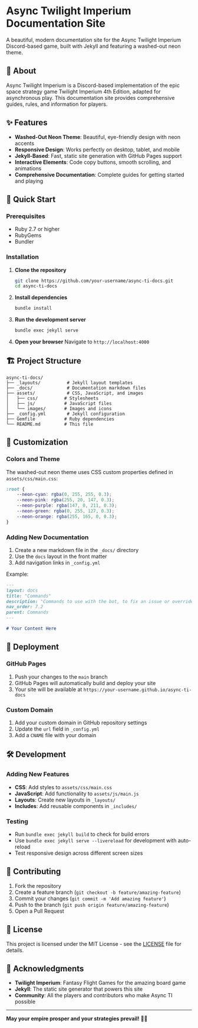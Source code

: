 # Async Twilight Imperium Documentation Site

A beautiful, modern documentation site for the Async Twilight Imperium Discord-based game, built with Jekyll and featuring a washed-out neon theme.

## 🌌 About

Async Twilight Imperium is a Discord-based implementation of the epic space strategy game Twilight Imperium 4th Edition, adapted for asynchronous play. This documentation site provides comprehensive guides, rules, and information for players.

## ✨ Features

- **Washed-Out Neon Theme**: Beautiful, eye-friendly design with neon accents
- **Responsive Design**: Works perfectly on desktop, tablet, and mobile
- **Jekyll-Based**: Fast, static site generation with GitHub Pages support
- **Interactive Elements**: Code copy buttons, smooth scrolling, and animations
- **Comprehensive Documentation**: Complete guides for getting started and playing

## 🚀 Quick Start

### Prerequisites

- Ruby 2.7 or higher
- RubyGems
- Bundler

### Installation

1. **Clone the repository**
   ```bash
   git clone https://github.com/your-username/async-ti-docs.git
   cd async-ti-docs
   ```

2. **Install dependencies**
   ```bash
   bundle install
   ```

3. **Run the development server**
   ```bash
   bundle exec jekyll serve
   ```

4. **Open your browser**
   Navigate to `http://localhost:4000`

## 🏗️ Project Structure

```
async-ti-docs/
├── _layouts/          # Jekyll layout templates
├── _docs/             # Documentation markdown files
├── assets/            # CSS, JavaScript, and images
│   ├── css/          # Stylesheets
│   ├── js/           # JavaScript files
│   └── images/       # Images and icons
├── _config.yml        # Jekyll configuration
├── Gemfile           # Ruby dependencies
└── README.md         # This file
```

## 🎨 Customization

### Colors and Theme

The washed-out neon theme uses CSS custom properties defined in `assets/css/main.css`:

```css
:root {
    --neon-cyan: rgba(0, 255, 255, 0.3);
    --neon-pink: rgba(255, 20, 147, 0.3);
    --neon-purple: rgba(147, 0, 211, 0.3);
    --neon-green: rgba(0, 255, 127, 0.3);
    --neon-orange: rgba(255, 165, 0, 0.3);
}
```

### Adding New Documentation

1. Create a new markdown file in the `_docs/` directory
2. Use the `docs` layout in the front matter
3. Add navigation links in `_config.yml`

Example:
```markdown
---
layout: docs
title: "Commands"
description: "Commands to use with the bot, to fix an issue or override something."
nav_order: 7.2
parent: Commands
---

# Your Content Here
```

## 🚀 Deployment

### GitHub Pages

1. Push your changes to the `main` branch
2. GitHub Pages will automatically build and deploy your site
3. Your site will be available at `https://your-username.github.io/async-ti-docs`

### Custom Domain

1. Add your custom domain in GitHub repository settings
2. Update the `url` field in `_config.yml`
3. Add a `CNAME` file with your domain

## 🛠️ Development

### Adding New Features

- **CSS**: Add styles to `assets/css/main.css`
- **JavaScript**: Add functionality to `assets/js/main.js`
- **Layouts**: Create new layouts in `_layouts/`
- **Includes**: Add reusable components in `_includes/`

### Testing

- Run `bundle exec jekyll build` to check for build errors
- Use `bundle exec jekyll serve --livereload` for development with auto-reload
- Test responsive design across different screen sizes

## 🤝 Contributing

1. Fork the repository
2. Create a feature branch (`git checkout -b feature/amazing-feature`)
3. Commit your changes (`git commit -m 'Add amazing feature'`)
4. Push to the branch (`git push origin feature/amazing-feature`)
5. Open a Pull Request

## 📄 License

This project is licensed under the MIT License - see the [LICENSE](LICENSE) file for details.

## 🙏 Acknowledgments

- **Twilight Imperium**: Fantasy Flight Games for the amazing board game
- **Jekyll**: The static site generator that powers this site
- **Community**: All the players and contributors who make Async TI possible


---

**May your empire prosper and your strategies prevail!** 🌌✨

